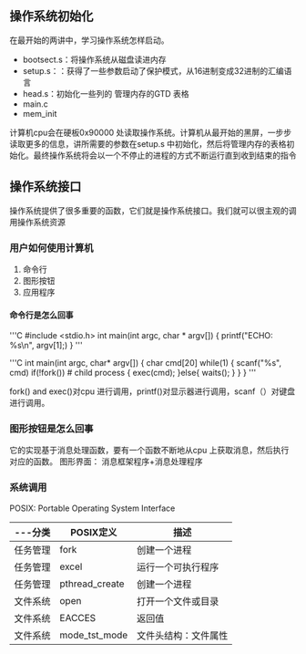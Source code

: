 ## 操作系统初始化

在最开始的两讲中，学习操作系统怎样启动。

* bootsect.s：将操作系统从磁盘读进内存
* setup.s：：获得了一些参数启动了保护模式，从16进制变成32进制的汇编语言
* head.s：初始化一些列的 管理内存的GTD 表格
* main.c
* mem_init

计算机cpu会在硬板0x90000 处读取操作系统。计算机从最开始的黑屏，一步步读取更多的信息，讲所需要的参数在setup.s 中初始化，然后将管理内存的表格初始化。最终操作系统将会以一个不停止的进程的方式不断运行直到收到结束的指令

## 操作系统接口

操作系统提供了很多重要的函数，它们就是操作系统接口。我们就可以很主观的调用操作系统资源

### 用户如何使用计算机

1. 命令行
2. 图形按钮
3. 应用程序

#### 命令行是怎么回事
'''C
#include <stdio.h>
int main(int argc, char * argv[])
{
printf("ECHO: %s\n", argv[1];)
}
'''

'''C
int main(int argc, char* argv[])
{
  char cmd[20]
  while(1)
  {
      scanf("%s", cmd)
      if(!fork()) # child process
      {
        exec(cmd);
      }else{
      waits();
      }
  }
}
'''

fork() and exec()对cpu 进行调用，printf()对显示器进行调用，scanf（）对键盘进行调用。

### 图形按钮是怎么回事

它的实现基于消息处理函数，要有一个函数不断地从cpu 上获取消息，然后执行对应的函数。
图形界面： 消息框架程序+消息处理程序

### 系统调用

POSIX: Portable Operating System Interface

|---分类|POSIX定义|描述|
|-------|---------|----|
|任务管理|fork|创建一个进程|
|任务管理|excel|运行一个可执行程序|
|任务管理|pthread_create|创建一个进程|
|文件系统|open|打开一个文件或目录|
|文件系统|EACCES|返回值|
|文件系统|mode_tst_mode|文件头结构：文件属性|





















